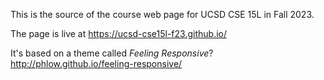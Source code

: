 This is the source of the course web page for UCSD CSE 15L in Fall 2023.

The page is live at https://ucsd-cse15l-f23.github.io/

It's based on a theme called *Feeling Responsive*? <http://phlow.github.io/feeling-responsive/>

